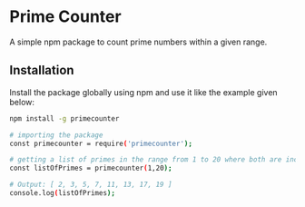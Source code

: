 # Prime Counter

A simple npm package to count prime numbers within a given range.

## Installation

Install the package globally using npm and use it like the example given below:

```bash
npm install -g primecounter

# importing the package
const primecounter = require('primecounter');

# getting a list of primes in the range from 1 to 20 where both are inclusive
const listOfPrimes = primecounter(1,20);

# Output: [ 2, 3, 5, 7, 11, 13, 17, 19 ]
console.log(listOfPrimes);